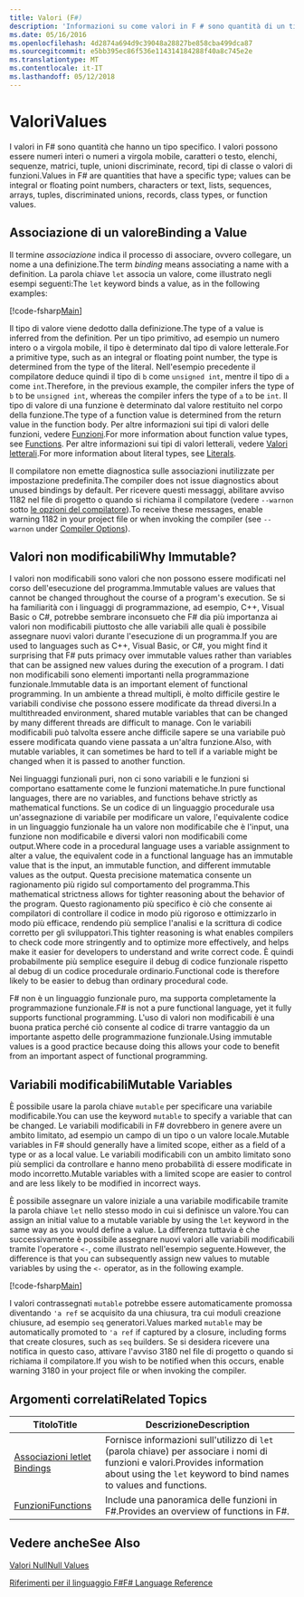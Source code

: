 ```yaml
---
title: Valori (F#)
description: 'Informazioni su come valori in F # sono quantità di un tipo specifico.'
ms.date: 05/16/2016
ms.openlocfilehash: 4d2874a694d9c39048a28827be858cba499dca87
ms.sourcegitcommit: e5bb395ec86f536e114314184288f40a8c745e2e
ms.translationtype: MT
ms.contentlocale: it-IT
ms.lasthandoff: 05/12/2018
---
```

# <a name="values"></a><span data-ttu-id="28c18-103">Valori</span><span class="sxs-lookup"><span data-stu-id="28c18-103">Values</span></span>

<span data-ttu-id="28c18-104">I valori in F# sono quantità che hanno un tipo specifico. I valori possono essere numeri interi o numeri a virgola mobile, caratteri o testo, elenchi, sequenze, matrici, tuple, unioni discriminate, record, tipi di classe o valori di funzioni.</span><span class="sxs-lookup"><span data-stu-id="28c18-104">Values in F# are quantities that have a specific type; values can be integral or floating point numbers, characters or text, lists, sequences, arrays, tuples, discriminated unions, records, class types, or function values.</span></span>


## <a name="binding-a-value"></a><span data-ttu-id="28c18-105">Associazione di un valore</span><span class="sxs-lookup"><span data-stu-id="28c18-105">Binding a Value</span></span>
<span data-ttu-id="28c18-106">Il termine *associazione* indica il processo di associare, ovvero collegare, un nome a una definizione.</span><span class="sxs-lookup"><span data-stu-id="28c18-106">The term *binding* means associating a name with a definition.</span></span> <span data-ttu-id="28c18-107">La parola chiave `let` associa un valore, come illustrato negli esempi seguenti:</span><span class="sxs-lookup"><span data-stu-id="28c18-107">The `let` keyword binds a value, as in the following examples:</span></span>

[!code-fsharp[Main](../../../../samples/snippets/fsharp/lang-ref-1/snippet601.fs)]

<span data-ttu-id="28c18-108">Il tipo di valore viene dedotto dalla definizione.</span><span class="sxs-lookup"><span data-stu-id="28c18-108">The type of a value is inferred from the definition.</span></span> <span data-ttu-id="28c18-109">Per un tipo primitivo, ad esempio un numero intero o a virgola mobile, il tipo è determinato dal tipo di valore letterale.</span><span class="sxs-lookup"><span data-stu-id="28c18-109">For a primitive type, such as an integral or floating point number, the type is determined from the type of the literal.</span></span> <span data-ttu-id="28c18-110">Nell'esempio precedente il compilatore deduce quindi il tipo di `b` come `unsigned int`, mentre il tipo di `a` come `int`.</span><span class="sxs-lookup"><span data-stu-id="28c18-110">Therefore, in the previous example, the compiler infers the type of `b` to be `unsigned int`, whereas the compiler infers the type of `a` to be `int`.</span></span> <span data-ttu-id="28c18-111">Il tipo di valore di una funzione è determinato dal valore restituito nel corpo della funzione.</span><span class="sxs-lookup"><span data-stu-id="28c18-111">The type of a function value is determined from the return value in the function body.</span></span> <span data-ttu-id="28c18-112">Per altre informazioni sui tipi di valori delle funzioni, vedere [Funzioni](../functions/index.md).</span><span class="sxs-lookup"><span data-stu-id="28c18-112">For more information about function value types, see [Functions](../functions/index.md).</span></span> <span data-ttu-id="28c18-113">Per altre informazioni sui tipi di valori letterali, vedere [Valori letterali](../literals.md).</span><span class="sxs-lookup"><span data-stu-id="28c18-113">For more information about literal types, see [Literals](../literals.md).</span></span>

<span data-ttu-id="28c18-114">Il compilatore non emette diagnostica sulle associazioni inutilizzate per impostazione predefinita.</span><span class="sxs-lookup"><span data-stu-id="28c18-114">The compiler does not issue diagnostics about unused bindings by default.</span></span> <span data-ttu-id="28c18-115">Per ricevere questi messaggi, abilitare avviso 1182 nel file di progetto o quando si richiama il compilatore (vedere `--warnon` sotto [le opzioni del compilatore](../compiler-options.md)).</span><span class="sxs-lookup"><span data-stu-id="28c18-115">To receive these messages, enable warning 1182 in your project file or when invoking the compiler (see `--warnon` under [Compiler Options](../compiler-options.md)).</span></span>

## <a name="why-immutable"></a><span data-ttu-id="28c18-116">Valori non modificabili</span><span class="sxs-lookup"><span data-stu-id="28c18-116">Why Immutable?</span></span>
<span data-ttu-id="28c18-117">I valori non modificabili sono valori che non possono essere modificati nel corso dell'esecuzione del programma.</span><span class="sxs-lookup"><span data-stu-id="28c18-117">Immutable values are values that cannot be changed throughout the course of a program's execution.</span></span> <span data-ttu-id="28c18-118">Se si ha familiarità con i linguaggi di programmazione, ad esempio, C++, Visual Basic o C#, potrebbe sembrare inconsueto che F# dia più importanza ai valori non modificabili piuttosto che alle variabili alle quali è possibile assegnare nuovi valori durante l'esecuzione di un programma.</span><span class="sxs-lookup"><span data-stu-id="28c18-118">If you are used to languages such as C++, Visual Basic, or C#, you might find it surprising that F# puts primacy over immutable values rather than variables that can be assigned new values during the execution of a program.</span></span> <span data-ttu-id="28c18-119">I dati non modificabili sono elementi importanti nella programmazione funzionale.</span><span class="sxs-lookup"><span data-stu-id="28c18-119">Immutable data is an important element of functional programming.</span></span> <span data-ttu-id="28c18-120">In un ambiente a thread multipli, è molto difficile gestire le variabili condivise che possono essere modificate da thread diversi.</span><span class="sxs-lookup"><span data-stu-id="28c18-120">In a multithreaded environment, shared mutable variables that can be changed by many different threads are difficult to manage.</span></span> <span data-ttu-id="28c18-121">Con le variabili modificabili può talvolta essere anche difficile sapere se una variabile può essere modificata quando viene passata a un'altra funzione.</span><span class="sxs-lookup"><span data-stu-id="28c18-121">Also, with mutable variables, it can sometimes be hard to tell if a variable might be changed when it is passed to another function.</span></span>

<span data-ttu-id="28c18-122">Nei linguaggi funzionali puri, non ci sono variabili e le funzioni si comportano esattamente come le funzioni matematiche.</span><span class="sxs-lookup"><span data-stu-id="28c18-122">In pure functional languages, there are no variables, and functions behave strictly as mathematical functions.</span></span> <span data-ttu-id="28c18-123">Se un codice di un linguaggio procedurale usa un'assegnazione di variabile per modificare un valore, l'equivalente codice in un linguaggio funzionale ha un valore non modificabile che è l'input, una funzione non modificabile e diversi valori non modificabili come output.</span><span class="sxs-lookup"><span data-stu-id="28c18-123">Where code in a procedural language uses a variable assignment to alter a value, the equivalent code in a functional language has an immutable value that is the input, an immutable function, and different immutable values as the output.</span></span> <span data-ttu-id="28c18-124">Questa precisione matematica consente un ragionamento più rigido sul comportamento del programma.</span><span class="sxs-lookup"><span data-stu-id="28c18-124">This mathematical strictness allows for tighter reasoning about the behavior of the program.</span></span> <span data-ttu-id="28c18-125">Questo ragionamento più specifico è ciò che consente ai compilatori di controllare il codice in modo più rigoroso e ottimizzarlo in modo più efficace, rendendo più semplice l'analisi e la scrittura di codice corretto per gli sviluppatori.</span><span class="sxs-lookup"><span data-stu-id="28c18-125">This tighter reasoning is what enables compilers to check code more stringently and to optimize more effectively, and helps make it easier for developers to understand and write correct code.</span></span> <span data-ttu-id="28c18-126">È quindi probabilmente più semplice eseguire il debug di codice funzionale rispetto al debug di un codice procedurale ordinario.</span><span class="sxs-lookup"><span data-stu-id="28c18-126">Functional code is therefore likely to be easier to debug than ordinary procedural code.</span></span>

<span data-ttu-id="28c18-127">F# non è un linguaggio funzionale puro, ma supporta completamente la programmazione funzionale.</span><span class="sxs-lookup"><span data-stu-id="28c18-127">F# is not a pure functional language, yet it fully supports functional programming.</span></span> <span data-ttu-id="28c18-128">L'uso di valori non modificabili è una buona pratica perché ciò consente al codice di trarre vantaggio da un importante aspetto delle programmazione funzionale.</span><span class="sxs-lookup"><span data-stu-id="28c18-128">Using immutable values is a good practice because doing this allows your code to benefit from an important aspect of functional programming.</span></span>


## <a name="mutable-variables"></a><span data-ttu-id="28c18-129">Variabili modificabili</span><span class="sxs-lookup"><span data-stu-id="28c18-129">Mutable Variables</span></span>
<span data-ttu-id="28c18-130">È possibile usare la parola chiave `mutable` per specificare una variabile modificabile.</span><span class="sxs-lookup"><span data-stu-id="28c18-130">You can use the keyword `mutable` to specify a variable that can be changed.</span></span> <span data-ttu-id="28c18-131">Le variabili modificabili in F# dovrebbero in genere avere un ambito limitato, ad esempio un campo di un tipo o un valore locale.</span><span class="sxs-lookup"><span data-stu-id="28c18-131">Mutable variables in F# should generally have a limited scope, either as a field of a type or as a local value.</span></span> <span data-ttu-id="28c18-132">Le variabili modificabili con un ambito limitato sono più semplici da controllare e hanno meno probabilità di essere modificate in modo incorretto.</span><span class="sxs-lookup"><span data-stu-id="28c18-132">Mutable variables with a limited scope are easier to control and are less likely to be modified in incorrect ways.</span></span>

<span data-ttu-id="28c18-133">È possibile assegnare un valore iniziale a una variabile modificabile tramite la parola chiave `let` nello stesso modo in cui si definisce un valore.</span><span class="sxs-lookup"><span data-stu-id="28c18-133">You can assign an initial value to a mutable variable by using the `let` keyword in the same way as you would define a value.</span></span> <span data-ttu-id="28c18-134">La differenza tuttavia è che successivamente è possibile assegnare nuovi valori alle variabili modificabili tramite l'operatore `<-`, come illustrato nell'esempio seguente.</span><span class="sxs-lookup"><span data-stu-id="28c18-134">However, the difference is that you can subsequently assign new values to mutable variables by using the `<-` operator, as in the following example.</span></span>

[!code-fsharp[Main](../../../../samples/snippets/fsharp/lang-ref-1/snippet602.fs)]

<span data-ttu-id="28c18-135">I valori contrassegnati `mutable` potrebbe essere automaticamente promossa diventando `'a ref` se acquisito da una chiusura, tra cui moduli creazione chiusure, ad esempio `seq` generatori.</span><span class="sxs-lookup"><span data-stu-id="28c18-135">Values marked `mutable` may be automatically promoted to `'a ref` if captured by a closure, including forms that create closures, such as `seq` builders.</span></span> <span data-ttu-id="28c18-136">Se si desidera ricevere una notifica in questo caso, attivare l'avviso 3180 nel file di progetto o quando si richiama il compilatore.</span><span class="sxs-lookup"><span data-stu-id="28c18-136">If you wish to be notified when this occurs, enable warning 3180 in your project file or when invoking the compiler.</span></span>
    
## <a name="related-topics"></a><span data-ttu-id="28c18-137">Argomenti correlati</span><span class="sxs-lookup"><span data-stu-id="28c18-137">Related Topics</span></span>


|<span data-ttu-id="28c18-138">Titolo</span><span class="sxs-lookup"><span data-stu-id="28c18-138">Title</span></span>|<span data-ttu-id="28c18-139">Descrizione</span><span class="sxs-lookup"><span data-stu-id="28c18-139">Description</span></span>|
|-----|-----------|
|[<span data-ttu-id="28c18-140">Associazioni let</span><span class="sxs-lookup"><span data-stu-id="28c18-140">let Bindings</span></span>](../functions/let-bindings.md)|<span data-ttu-id="28c18-141">Fornisce informazioni sull'utilizzo di `let` (parola chiave) per associare i nomi di funzioni e valori.</span><span class="sxs-lookup"><span data-stu-id="28c18-141">Provides information about using the `let` keyword to bind names to values and functions.</span></span>|
|[<span data-ttu-id="28c18-142">Funzioni</span><span class="sxs-lookup"><span data-stu-id="28c18-142">Functions</span></span>](../functions/index.md)|<span data-ttu-id="28c18-143">Include una panoramica delle funzioni in F#.</span><span class="sxs-lookup"><span data-stu-id="28c18-143">Provides an overview of functions in F#.</span></span>|

## <a name="see-also"></a><span data-ttu-id="28c18-144">Vedere anche</span><span class="sxs-lookup"><span data-stu-id="28c18-144">See Also</span></span>
[<span data-ttu-id="28c18-145">Valori Null</span><span class="sxs-lookup"><span data-stu-id="28c18-145">Null Values</span></span>](null-Values.md)

[<span data-ttu-id="28c18-146">Riferimenti per il linguaggio F#</span><span class="sxs-lookup"><span data-stu-id="28c18-146">F# Language Reference</span></span>](../index.md)
